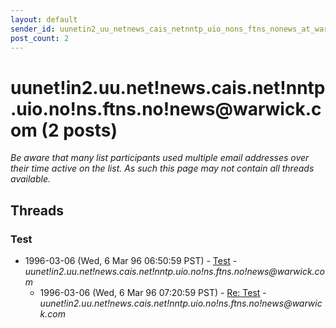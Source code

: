 ```yaml
---
layout: default
sender_id: uunetin2_uu_netnews_cais_netnntp_uio_nons_ftns_nonews_at_warwick_com
post_count: 2
---
```


# uunet!in2.uu.net!news.cais.net!nntp.uio.no!ns.ftns.no!news<span>@</span>warwick.com (2 posts)

_Be aware that many list participants used multiple email addresses over their time active on the list. As such this page may not contain all threads available._

## Threads

### Test
+ 1996-03-06 (Wed, 6 Mar 96 06:50:59 PST) - [Test](/archive/1996/03/ba2253aca142dfd8a0c897a2ef951185366a7110bc51c3ab50a9c25dd301e99e) - _uunet!in2.uu.net!news.cais.net!nntp.uio.no!ns.ftns.no!news@warwick.com_
  + 1996-03-06 (Wed, 6 Mar 96 07:20:59 PST) - [Re: Test](/archive/1996/03/22c0fc68c380ed4eda331d015bfef6f2a109d2ac0c2c4243301813e6d85d8160) - _uunet!in2.uu.net!news.cais.net!nntp.uio.no!ns.ftns.no!news@warwick.com_


